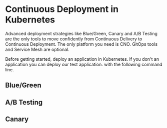 # Continuous Deployment in Kubernetes

Advanced deployment strategies like Blue/Green, Canary and A/B Testing 
are the only tools to move confidently from Continuous Delivery to Continuous Deployment. The only platform you need is CNO. GitOps tools and Service Mesh are optional.

Before getting started, deploy an application in Kubernetes. If you don't an application you can deploy our test application. with the following command line.
 
 ## Blue/Green
 
 ## A/B Testing 
  
 ## Canary

